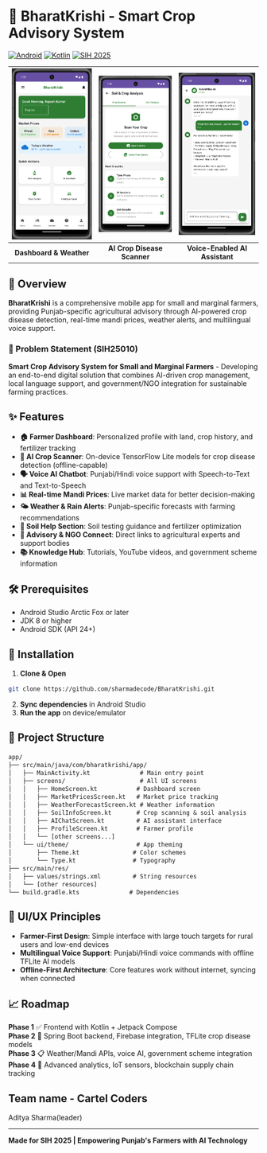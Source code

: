 # 🌾 BharatKrishi - Smart Crop Advisory System

[![Android](https://img.shields.io/badge/Platform-Android-green.svg)](https://android.com) [![Kotlin](https://img.shields.io/badge/Language-Kotlin-blue.svg)](https://kotlinlang.org) [![SIH 2025](https://img.shields.io/badge/SIH%202025-Problem%20Statement%20010-red.svg)](https://sih.gov.in)

![Home Screen](screenshots/home_screen.png) | ![Market Prices](screenshots/crop_scanner.png) | ![AI Assistant](screenshots/ai_chat.png)
|:---:|:---:|:---:|
| **Dashboard & Weather** | **AI Crop Disease Scanner** | **Voice-Enabled AI Assistant** |

## 📖 Overview
**BharatKrishi** is a comprehensive mobile app for small and marginal farmers, providing Punjab-specific agricultural advisory through AI-powered crop disease detection, real-time mandi prices, weather alerts, and multilingual voice support.

### 🎯 Problem Statement (SIH25010)
**Smart Crop Advisory System for Small and Marginal Farmers** - Developing an end-to-end digital solution that combines AI-driven crop management, local language support, and government/NGO integration for sustainable farming practices.

## ✨ Features

- **🏠 Farmer Dashboard**: Personalized profile with land, crop history, and fertilizer tracking
- **🤖 AI Crop Scanner**: On-device TensorFlow Lite models for crop disease detection (offline-capable)
- **🗣️ Voice AI Chatbot**: Punjabi/Hindi voice support with Speech-to-Text and Text-to-Speech
- **📊 Real-time Mandi Prices**: Live market data for better decision-making
- **🌤️ Weather & Rain Alerts**: Punjab-specific forecasts with farming recommendations
- **🔬 Soil Help Section**: Soil testing guidance and fertilizer optimization
- **🤝 Advisory & NGO Connect**: Direct links to agricultural experts and support bodies
- **📚 Knowledge Hub**: Tutorials, YouTube videos, and government scheme information

## 🛠️ Prerequisites
- Android Studio Arctic Fox or later
- JDK 8 or higher
- Android SDK (API 24+)

## 🚀 Installation

1. **Clone & Open**
```bash
git clone https://github.com/sharmadecode/BharatKrishi.git
```
2. **Sync dependencies** in Android Studio
3. **Run the app** on device/emulator

## 📁 Project Structure
```
app/
├── src/main/java/com/bharatkrishi/app/
│   ├── MainActivity.kt              # Main entry point
│   ├── screens/                     # All UI screens
│   │   ├── HomeScreen.kt           # Dashboard screen
│   │   ├── MarketPricesScreen.kt   # Market price tracking
│   │   ├── WeatherForecastScreen.kt # Weather information
│   │   ├── SoilInfoScreen.kt       # Crop scanning & soil analysis
│   │   ├── AIChatScreen.kt         # AI assistant interface
│   │   ├── ProfileScreen.kt        # Farmer profile
│   │   └── [other screens...]
│   └── ui/theme/                   # App theming
│       ├── Theme.kt               # Color schemes
│       └── Type.kt                # Typography
├── src/main/res/
│   ├── values/strings.xml         # String resources
│   └── [other resources]
└── build.gradle.kts              # Dependencies
```

## 🎨 UI/UX Principles
- **Farmer-First Design**: Simple interface with large touch targets for rural users and low-end devices
- **Multilingual Voice Support**: Punjabi/Hindi voice commands with offline TFLite AI models
- **Offline-First Architecture**: Core features work without internet, syncing when connected

## 📈 Roadmap

**Phase 1** ✅ Frontend with Kotlin + Jetpack Compose  
**Phase 2** 🚧 Spring Boot backend, Firebase integration, TFLite crop disease models  
**Phase 3** 📋 Weather/Mandi APIs, voice AI, government scheme integration  
**Phase 4** 🔮 Advanced analytics, IoT sensors, blockchain supply chain tracking

## Team name - Cartel Coders
Aditya Sharma(leader)

---
**Made for SIH 2025 | Empowering Punjab's Farmers with AI Technology**